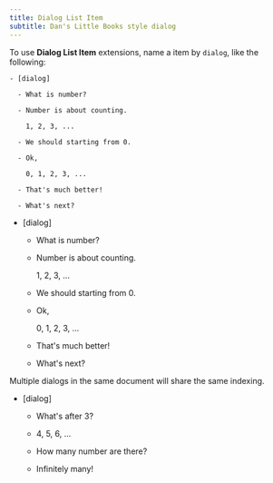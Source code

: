 ```yaml
---
title: Dialog List Item
subtitle: Dan's Little Books style dialog
---
```


To use **Dialog List Item** extensions,
name a item by `dialog`, like the following:

``` plaintext
- [dialog]

  - What is number?

  - Number is about counting.

    1, 2, 3, ...

  - We should starting from 0.

  - Ok,

    0, 1, 2, 3, ...

  - That's much better!

  - What's next?

```

- [dialog]

  - What is number?

  - Number is about counting.

    1, 2, 3, ...

  - We should starting from 0.

  - Ok,

    0, 1, 2, 3, ...

  - That's much better!

  - What's next?

Multiple dialogs in the same document will share the same indexing.

- [dialog]

  - What's after 3?

  - 4, 5, 6, ...

  - How many number are there?

  - Infinitely many!
